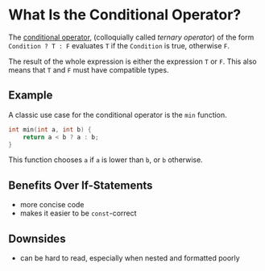 # What Is the Conditional Operator?

The [conditional operator](https://en.cppreference.com/w/cpp/language/operator_other#Conditional_operator),
(colloquially called _ternary operator_)
of the form `Condition ? T : F` evaluates `T` if the `Condition` is true, otherwise `F`.

The result of the whole expression is either the expression `T` or `F`.
This also means that `T` and `F` must have compatible types.

## Example

A classic use case for the conditional operator is the `min` function.
```cpp
int min(int a, int b) {
    return a < b ? a : b;
}
```
This function chooses `a` if `a` is lower than `b`, or `b` otherwise.

<!-- inline -->
## Benefits Over If-Statements
- more concise code
- makes it easier to be `const`-correct

<!-- inline -->
## Downsides
- can be hard to read, especially when nested and formatted poorly
